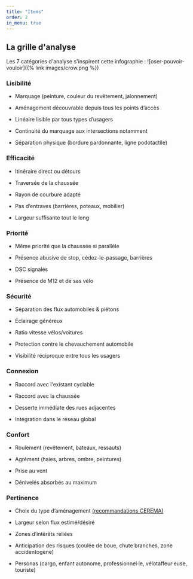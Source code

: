 ```yaml
---
title: "Items"
order: 2
in_menu: true
---
```

## La grille d'analyse

Les 7 catégories d'analyse s'inspirent cette infographie :
![oser-pouvoir-vouloir]({% link images/crow.png %})


### Lisibilité

* Marquage (peinture, couleur du revêtement, jalonnement)

* Aménagement découvrable depuis tous les points d’accès

* Linéaire lisible par tous types d’usagers

* Continuité du marquage aux intersections notamment

* Séparation physique (bordure pardonnante, ligne podotactile)


### Efficacité

* Itinéraire direct ou détours

* Traversée de la chaussée

* Rayon de courbure adapté

* Pas d’entraves (barrières, poteaux, mobilier)

* Largeur suffisante tout le long

### Priorité

* Même priorité que la chaussée si parallèle

* Présence abusive de stop, cédez-le-passage, barrières

* DSC signalés

* Présence de M12 et de sas vélo

### Sécurité

* Séparation des flux automobiles & piétons

* Éclairage généreux

* Ratio vitesse vélos/voitures

* Protection contre le chevauchement automobile

* Visibilité réciproque entre tous les usagers

### Connexion

* Raccord avec l'existant cyclable

* Raccord avec la chaussée

* Desserte immédiate des rues adjacentes

* Intégration dans le réseau global

### Confort

* Roulement (revêtement, bateaux, ressauts)

* Agrément (haies, arbres, ombre, peintures)

* Prise au vent

* Dénivelés absorbés au maximum

### Pertinence

- Choix du type d’aménagement [(recommandations CEREMA)](https://www.cerema.fr/fr/actualites/8-recommandations-reussir-votre-piste-cyclable)

- Largeur selon flux estimé/désiré

- Zones d’intérêts reliées

- Anticipation des risques (coulée de boue, chute branches, zone accidentogène)

- Personas (cargo, enfant autonome, professionnel·le, vélotaffeur·euse, touriste) 